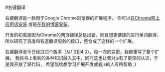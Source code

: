 #右键翻译


右键翻译是一款用于Google Chrome浏览器的扩展程序。
你可以[在Chrome网上应用店安装](https://chrome.google.com/webstore/detail/右键翻译/ikhdkkncnoglghljlkmcimlnlhkeamad?hl=en-GB)
或是[在我的博客安装](http://lmk123blog.duapp.com/?p=30#post-30)。

开发的初衷是因为Chrome的网页翻译总是出错，而且想更便捷的进行单词翻译，
所以研究了百度和有道翻译服务的接口，整合成了这样的一个扩展。

右键翻译至今已经过四个版本（从1.0到4.0），每一次的变更，我都重写了整个扩展。
我将书上看到的各种知识融入其中，同时这也让我对js有了更深的认识，于是我开放了源代码，
希望能给想学习扩展开发或者js的人有所帮助 ;)
